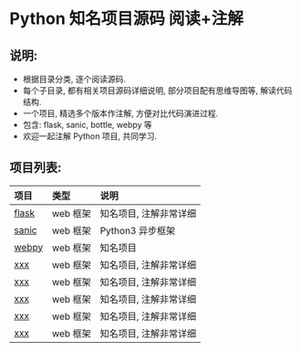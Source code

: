 
# Python 知名项目源码 阅读+注解

## 说明:

- 根据目录分类, 逐个阅读源码. 
- 每个子目录, 都有相关项目源码详细说明, 部分项目配有思维导图等, 解读代码结构.
- 一个项目, 精选多个版本作注解, 方便对比代码演进过程.
- 包含: flask, sanic, bottle, webpy 等
- 欢迎一起注解 Python 项目, 共同学习.


## 项目列表:

| 项目                | 类型   |  说明  |
| :----------------  | :-----  | :----  |
| [flask](./flask)   | web 框架     |  知名项目, 注解非常详细   |
| [sanic](./sanic)   | web 框架     |  Python3 异步框架   |
| [webpy](./webpy)   | web 框架     |  知名项目   |
| [xxx](./xxx)   | web 框架     |  知名项目, 注解非常详细   |
| [xxx](./xxx)   | web 框架     |  知名项目, 注解非常详细   |
| [xxx](./xxx)   | web 框架     |  知名项目, 注解非常详细   |
| [xxx](./xxx)   | web 框架     |  知名项目, 注解非常详细   |
| [xxx](./xxx)   | web 框架     |  知名项目, 注解非常详细   |











